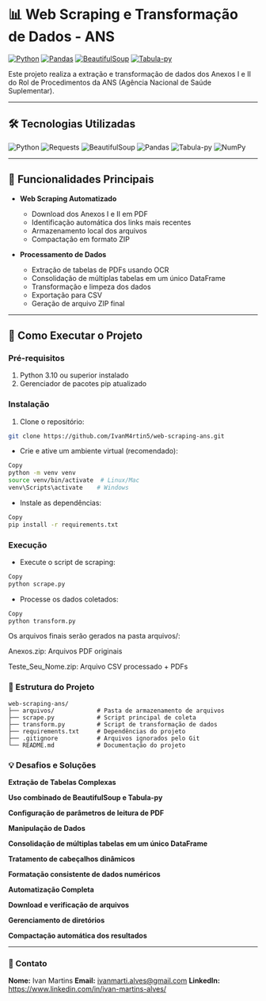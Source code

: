 # 📊 Web Scraping e Transformação de Dados - ANS

[![Python](https://img.shields.io/badge/Python-3.10%2B-3776AB?logo=python)](https://www.python.org/)
[![Pandas](https://img.shields.io/badge/Pandas-2.2.3-150458?logo=pandas)](https://pandas.pydata.org/)
[![BeautifulSoup](https://img.shields.io/badge/BeautifulSoup-4.13.3-3776AB)](https://www.crummy.com/software/BeautifulSoup/)
[![Tabula-py](https://img.shields.io/badge/Tabula.py-2.10.0-FF6F61)](https://tabula-py.readthedocs.io/)

Este projeto realiza a extração e transformação de dados dos Anexos I e II do Rol de Procedimentos da ANS (Agência Nacional de Saúde Suplementar).

---

## 🛠️ Tecnologias Utilizadas

<div align="left">
  <img src="https://img.shields.io/badge/Python-3776AB?logo=python&logoColor=white" alt="Python" />
  <img src="https://img.shields.io/badge/Requests-2.32.3-000000?logo=python" alt="Requests" />
  <img src="https://img.shields.io/badge/BeautifulSoup-4.13.3-3776AB" alt="BeautifulSoup" />
  <img src="https://img.shields.io/badge/Pandas-2.2.3-150458?logo=pandas" alt="Pandas" />
  <img src="https://img.shields.io/badge/Tabula.py-2.10.0-FF6F61" alt="Tabula-py" />
  <img src="https://img.shields.io/badge/Numpy-2.2.4-013243?logo=numpy" alt="NumPy" />
</div>

---

## 🧩 Funcionalidades Principais

- **Web Scraping Automatizado**
  - Download dos Anexos I e II em PDF
  - Identificação automática dos links mais recentes
  - Armazenamento local dos arquivos
  - Compactação em formato ZIP

- **Processamento de Dados**
  - Extração de tabelas de PDFs usando OCR
  - Consolidação de múltiplas tabelas em um único DataFrame
  - Transformação e limpeza dos dados
  - Exportação para CSV
  - Geração de arquivo ZIP final

---

## 🚀 Como Executar o Projeto

### Pré-requisitos

1. Python 3.10 ou superior instalado
2. Gerenciador de pacotes pip atualizado

### Instalação

1. Clone o repositório:
```bash
git clone https://github.com/IvanM4rtin5/web-scraping-ans.git
```
- Crie e ative um ambiente virtual (recomendado):

```bash
Copy
python -m venv venv
source venv/bin/activate  # Linux/Mac
venv\Scripts\activate    # Windows
```
- Instale as dependências:

```bash
Copy
pip install -r requirements.txt
```
### Execução

- Execute o script de scraping:

```bash
Copy
python scrape.py
```
- Processe os dados coletados:

```bash
Copy
python transform.py
```
Os arquivos finais serão gerados na pasta arquivos/:

Anexos.zip: Arquivos PDF originais

Teste_Seu_Nome.zip: Arquivo CSV processado + PDFs

### 📂 Estrutura do Projeto
```Copy
web-scraping-ans/
├── arquivos/            # Pasta de armazenamento de arquivos
├── scrape.py            # Script principal de coleta
├── transform.py         # Script de transformação de dados
├── requirements.txt     # Dependências do projeto
├── .gitignore           # Arquivos ignorados pelo Git
└── README.md            # Documentação do projeto
```
### 💡 Desafios e Soluções

**Extração de Tabelas Complexas**

**Uso combinado de BeautifulSoup e Tabula-py**

**Configuração de parâmetros de leitura de PDF**

**Manipulação de Dados**

**Consolidação de múltiplas tabelas em um único DataFrame**

**Tratamento de cabeçalhos dinâmicos**

**Formatação consistente de dados numéricos**

**Automatização Completa**

**Download e verificação de arquivos**

**Gerenciamento de diretórios**

**Compactação automática dos resultados**

---
### 📧 Contato
**Nome:** Ivan Martins
**Email:** ivanmarti.alves@gmail.com
**LinkedIn:** https://www.linkedin.com/in/ivan-martins-alves/
